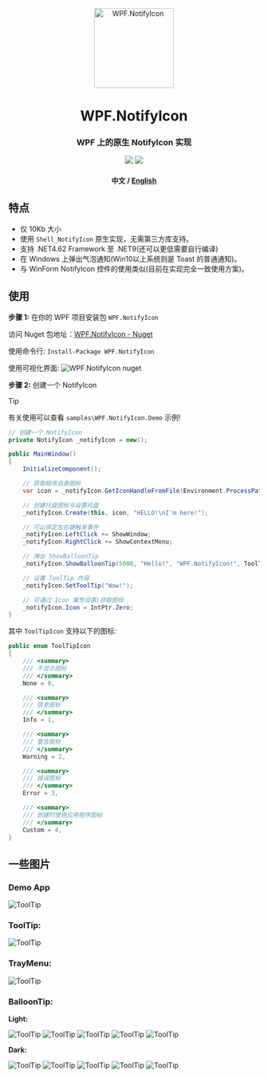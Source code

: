 <div align="center">
  <img src="./images/logo_256x.png" alt="WPF.NotifyIcon" height="160" width="160"/>
  <h1>WPF.NotifyIcon</h1>
  <h3>WPF 上的原生 NotifyIcon 实现</h3>
  <img src="https://img.shields.io/github/stars/fastchen/WPF.NotifyIcon?label=Star&logo=github"/>
  <a href="https://github.com/FastChen/WPF.NotifyIcon/issues"><img src="https://img.shields.io/github/issues/fastchen/WPF.NotifyIcon?label=Issues"/></a>
  <h4>中文 / <a href="./README-en_US.md">English</a></h4>
</div>

## 特点

- 仅 10Kb 大小
- 使用 `Shell_NotifyIcon` 原生实现，无需第三方库支持。
- 支持 .NET4.62 Framework 至 .NET9(还可以更低需要自行编译)
- 在 Windows 上弹出气泡通知(Win10以上系统则是 Toast 的普通通知)。
- 与 WinForm NotifyIcon 控件的使用类似(目前在实现完全一致使用方案)。

## 使用

**步骤 1:** 在你的 WPF 项目安装包 `WPF.NotifyIcon`

访问 Nuget 包地址：[WPF.NotifyIcon - Nuget](https://www.nuget.org/packages/WPF.NotifyIcon/)

使用命令行: `Install-Package WPF.NotifyIcon`

使用可视化界面: 
![WPF.NotifyIcon nuget](./images/nuget.png)

**步骤 2:** 创建一个 NotifyIcon

> [!TIP]
> 有关使用可以查看 `samples\WPF.NotifyIcon.Demo` 示例!


```c#
// 创建一个 NotifyIcon
private NotifyIcon _notifyIcon = new();

public MainWindow()
{
    InitializeComponent();

    // 获取程序自身图标
    var icon = _notifyIcon.GetIconHandleFromFile(Environment.ProcessPath);

    // 创建托盘图标与设置托盘
    _notifyIcon.Create(this, icon, "HELLO!\nI'm here!");

    // 可以绑定左右键触发事件
    _notifyIcon.LeftClick += ShowWindow;
    _notifyIcon.RightClick += ShowContextMenu;

    // 弹出 ShowBalloonTip
    _notifyIcon.ShowBalloonTip(5000, "Hello!", "WPF.NotifyIcon!", ToolTipIcon.None);

    // 设置 ToolTip 内容
    _notifyIcon.SetToolTip("Wow!");

    // 可通过 Icon 属性设置/获取图标
    _notifyIcon.Icon = IntPtr.Zero;
}
```

其中 `ToolTipIcon` 支持以下的图标:

```c#
public enum ToolTipIcon
{
    /// <summary>
    /// 不显示图标
    /// </summary>
    None = 0,

    /// <summary>
    /// 信息图标
    /// </summary>
    Info = 1,

    /// <summary>
    /// 警告图标
    /// </summary>
    Warning = 2,

    /// <summary>
    /// 错误图标
    /// </summary>
    Error = 3,

    /// <summary>
    /// 创建时使用应用程序图标
    /// </summary>
    Custom = 4,
}
```

## 一些图片

### Demo App
![ToolTip](./images/Demo.png)

### ToolTip:

![ToolTip](./images/ToolTip.png)

### TrayMenu:

![ToolTip](./images/TrayMenu.png)

### BalloonTip:

**Light:**

![ToolTip](./images/None.png)
![ToolTip](./images/Info.png)
![ToolTip](./images/Warning.png)
![ToolTip](./images/Error.png)
![ToolTip](./images/Custom.png)

**Dark:**

![ToolTip](./images/Dark_None.png)
![ToolTip](./images/Dark_Info.png)
![ToolTip](./images/Dark_Warning.png)
![ToolTip](./images/Dark_Error.png)
![ToolTip](./images/Dark_Custom.png)
